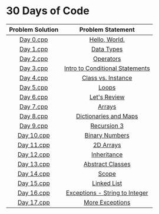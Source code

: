 # 30 Days of Code

| Problem Solution	| Problem Statement 					|
|:-----------------:|:-------------------------------------:|
| [Day 0.cpp]		| [Hello, World.]						|
| [Day 1.cpp]		| [Data Types]							|
| [Day 2.cpp]		| [Operators]							|
| [Day 3.cpp]		| [Intro to Conditional Statements]		|
| [Day 4.cpp]		| [Class vs. Instance]					|
| [Day 5.cpp]		| [Loops]								|
| [Day 6.cpp]		| [Let's Review]						|
| [Day 7.cpp]		| [Arrays]								|
| [Day 8.cpp]		| [Dictionaries and Maps]				|
| [Day 9.cpp]		| [Recursion 3]							|
| [Day 10.cpp]		| [Binary Numbers]						|
| [Day 11.cpp]		| [2D Arrays]							|
| [Day 12.cpp]		| [Inheritance]							|
| [Day 13.cpp]		| [Abstract Classes]					|
| [Day 14.cpp]		| [Scope]								|
| [Day 15.cpp]		| [Linked List]							|
| [Day 16.cpp]		| [Exceptions - String to Integer]		|
| [Day 17.cpp]		| [More Exceptions]						|

[Day 0.cpp]: Days/Day%200.cpp
[Hello, World.]: https://www.hackerrank.com/challenges/30-hello-world/problem

[Day 1.cpp]: Days/Day%201.cpp
[Data Types]: https://www.hackerrank.com/challenges/30-data-types/problem

[Day 2.cpp]: Days/Day%202.cpp
[Operators]: https://www.hackerrank.com/challenges/30-operators/problem

[Day 3.cpp]: Days/Day%203.cpp
[Intro to Conditional Statements]: https://www.hackerrank.com/challenges/30-conditional-statements/problem

[Day 4.cpp]: Days/Day%204.cpp
[Class vs. Instance]: https://www.hackerrank.com/challenges/30-class-vs-instance/problem

[Day 5.cpp]: Days/Day%205.cpp
[Loops]: https://www.hackerrank.com/challenges/30-loops/problem

[Day 6.cpp]: Days/Day%206.cpp
[Let's Review]: https://www.hackerrank.com/challenges/30-review-loop/problem

[Day 7.cpp]: Days/Day%207.cpp
[Arrays]: https://www.hackerrank.com/challenges/30-arrays/problem

[Day 8.cpp]: Days/Day%208.cpp
[Dictionaries and Maps]: https://www.hackerrank.com/challenges/30-dictionaries-and-maps/problem

[Day 9.cpp]: Days/Day%209.cpp
[Recursion 3]: https://www.hackerrank.com/challenges/30-recursion/problem

[Day 10.cpp]: Days/Day%2010.cpp
[Binary Numbers]: https://www.hackerrank.com/challenges/30-binary-numbers/problem

[Day 11.cpp]: Days/Day%2011.cpp
[2D Arrays]: https://www.hackerrank.com/challenges/30-2d-arrays/problem

[Day 12.cpp]: Days/Day%2012.cpp
[Inheritance]: https://www.hackerrank.com/challenges/30-arrays/problem

[Day 13.cpp]: Days/Day%2013.cpp
[Abstract Classes]: https://www.hackerrank.com/challenges/30-abstract-classes/problem

[Day 14.cpp]: Days/Day%2014.cpp
[Scope]: https://www.hackerrank.com/challenges/30-scope/problem

[Day 15.cpp]: Days/Day%2015.cpp
[Linked List]: https://www.hackerrank.com/challenges/30-linked-list/problem

[Day 16.cpp]: Days/Day%2016.cpp
[Exceptions - String to Integer]: https://www.hackerrank.com/challenges/30-exceptions-string-to-integer/problem

[Day 17.cpp]: Days/Day%2017.cpp
[More Exceptions]: https://www.hackerrank.com/challenges/30-more-exceptions/problem

[//]: # (EOF)